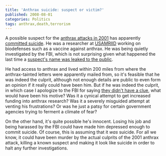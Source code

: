 ```yaml
---
title: 'Anthrax suicide: suspect or victim?'
published: 2008-08-01
categories: Politics
tags: anthrax,death,terrorism
---
```


A possible suspect for the <a href="https://en.wikipedia.org/wiki/2001_anthrax_attacks">anthrax attacks in 2001</a>
has apparently <a href="https://www.latimes.com/archives/la-xpm-2008-aug-01-na-anthrax1-story.html">committed suicide</a>.
He was a researcher at <a href="https://usamriid.health.mil/">USAMRIID</a>
working on biodefenses such as a vaccine against anthrax.  He was being quietly
investigated by the FBI, which is not surprising given what happened the last time a
<a href="https://www.latimes.com/archives/la-xpm-2008-jun-28-na-anthrax28-story.html">suspect's
name was leaked to the public</a>.

<!--more-->

He had access to anthrax and lived within 200 miles from where the anthrax-tainted letters
were apparently mailed from, so it's feasible that he was indeed the culprit, although not
enough details are public to even form an opinion if it really could have been him.  But
if he was indeed the culprit, in which case I apologize to the FBI for saying
<a href="/2008/06/terrorism-naivete/">they didn't have a clue</a>, what would have been his
motive?  Was it a cynical attempt to get increased funding into anthrax research?  Was it
a severely misguided attempt at venting his frustrations?  Or was he just a patsy for
certain government agencies trying to ferment a climate of fear?

On the other hand, it's quite possible he's innocent.  Losing his job and being harassed
by the FBI could have made him depressed enough to commit suicide.  Of course, this is
assuming that it <em>was</em> suicide.  For all we know, it could have been murder by the
actual culprits of the 2001 anthrax attack, killing a known suspect and making it look
like suicide in order to halt any further investigations.
